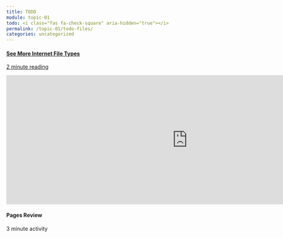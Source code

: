 ```yaml
---
title: TODO
module: topic-01
todo: <i class="fas fa-check-square" aria-hidden="true"></i>
permalink: /topic-01/todo-files/
categories: uncategorized
---
```


<div class="row text-center">
  <div class="col-lg-4">
    <div class="bs-component">
      <div class="list-group">
        <a href="https://www.computerhope.com/issues/ch001789.htm#internet" target="_blank" class="list-group-item hw-item">
          <i class="icon-hw fas fa-copy" aria-hidden="true"></i>
          <h4 class="list-group-item-heading">See More Internet File Types</h4>
          <div class="divider-hw"></div>
          <p class="list-group-item-text"><i class="far fa-clock" aria-hidden="true"></i> 2 minute reading</p>
        </a>
      </div>
    </div>
  </div>
  <div class="col-lg-8">
    <div class="bs-component">
      <div class="list-group">
        <iframe src="https://umontanamediaarts.com/MART341/wp-admin/admin-ajax.php?action=h5p_embed&id=27" width="958" height="343" frameborder="0" allowfullscreen="allowfullscreen"></iframe><script src="https://umontanamediaarts.com/MART341/wp-content/plugins/h5p/h5p-php-library/js/h5p-resizer.js" charset="UTF-8"></script>
          <i class="icon-hw fas fa-copy" aria-hidden="true"></i>
          <h4 class="list-group-item-heading">Pages Review</h4>
          <div class="divider-hw"></div>
          <p class="list-group-item-text"><i class="far fa-clock" aria-hidden="true"></i> 3 minute activity</p>
        </a>
      </div>
    </div>
  </div>
</div>
